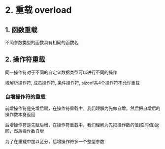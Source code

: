 # 2. 重载 overload

## 1. 函数重载

不同参数类型的函数具有相同的函数名

## 2. 操作符重载

同一操作符对于不同的自定义数据类型可以进行不同的操作

域解析操作符, 成员操作符, 条件操作符, sizeof共4个操作符不允许重载

### 自增操作符的重载

前增操作符是先增后赋，在操作符重载中，我们理解为先做自增，然后把自增后的操作数本身返回

后增操作符是先赋后增，在操作符重载中，我们理解为先把操作数的值(临时值)返回，然后操作数自增

为了在重载中加以区分，后增操作符多一个整型参数
